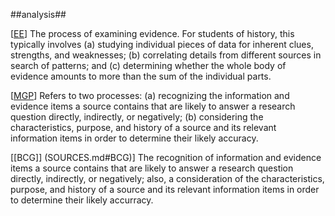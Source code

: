 ##analysis##

\[[EE](SOURCES.md#EE)\]  The process of examining evidence. For students of history, this typically involves (a) studying individual pieces of data for inherent clues, strengths, and weaknesses; (b) correlating details from different sources in search of patterns; and (c) determining whether the whole body of evidence amounts to more than the sum of the individual parts.

\[[MGP](SOURCES.md#MGP)\] Refers to two processes: (a) recognizing the information and evidence items a source contains that are likely to answer a research question directly, indirectly, or negatively; (b) considering the characteristics, purpose, and history of a source and its relevant information items in order to determine their likely accuracy.

\[[BCG]] (SOURCES.md#BCG)\] The recognition of information and evidence items a source contains that are likely to answer a research question directly, indirectly, or negatively; also, a consideration of the characteristics, purpose, and history of a source and its relevant information items in order to determine their likely accurracy.
